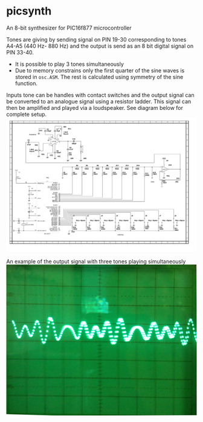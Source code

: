# picsynth
An 8-bit synthesizer for PIC16f877 microcontroller 

Tones are giving by sending signal on PIN 19-30 corresponding to tones A4-A5 (440 Hz- 880 Hz) and
the output is send as an 8 bit digital signal on PIN 33-40. 

* It is possible to play 3 tones simultaneously
* Due to memory constrains only the first quarter of the sine waves is stored in `osc.ASM`. The rest is calculated using symmetry of the sine function.

Inputs tone can be handles with contact switches and
the output signal can be converted to an analogue signal using a resistor ladder.
This signal can then be amplified and played via a loudspeaker. See diagram below for complete setup.
![diagram](/images/diagram.png?raw=true "Diagram")

An example of the output signal with three tones playing simultaneously
![signal](/images/tone.jpg?raw=true "An example of the output signal with three tones playing simultaneously")
